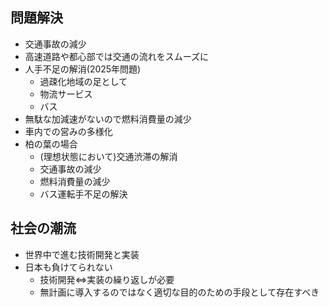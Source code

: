 ## 問題解決
- 交通事故の減少
- 高速道路や都心部では交通の流れをスムーズに
- 人手不足の解消(2025年問題)
	- 過疎化地域の足として
	- 物流サービス
	- バス
- 無駄な加減速がないので燃料消費量の減少
- 車内での営みの多様化
- 柏の葉の場合
	- (理想状態において)交通渋滞の解消
	- 交通事故の減少
	- 燃料消費量の減少
	- バス運転手不足の解決
## 社会の潮流
- 世界中で進む技術開発と実装
- 日本も負けてられない
	- 技術開発⇔実装の繰り返しが必要
	- 無計画に導入するのではなく適切な目的のための手段として存在すべき